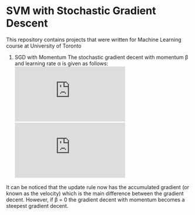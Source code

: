 # SVM with Stochastic Gradient Descent
This repository contains projects that were written for Machine Learning course at University of Toronto

1. SGD with Momentum
The stochastic gradient decent with momentum β and learning rate α is given as follows:
![eq 1](https://latex.codecogs.com/gif.latex?v_%7Bt&plus;1%7D%20%3D%20%5Cbeta%20v_t%20&plus;%20%5Cnabla%20L%28w_t%29)
![eq 2](https://latex.codecogs.com/gif.latex?x_%7Bt&plus;1%7D%20%3D%20x_t%20-%20%5Calpha%20v_%7Bt&plus;1%7D)

It can be noticed that the update rule now has the accumulated gradient (or known as the velocity) which is the
main difference between the gradient decent. However, if β = 0 the gradient decent with momentum becomes a
steepest gradient decent.
